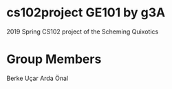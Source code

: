 # cs102project GE101 by g3A
 2019 Spring CS102 project of the Scheming Quixotics
 # Group Members
 Berke Uçar
 Arda Önal

